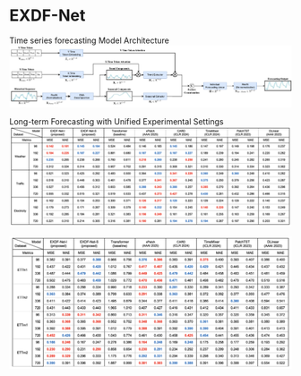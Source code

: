 # EXDF-Net
Time series forecasting
Model Architecture
![sac](figure/EXDF-Net.png)

Long-term Forecasting with Unified Experimental Settings
![sac](figure/ex_results_1.png)

![sac](figure/ex_results_2.png)

